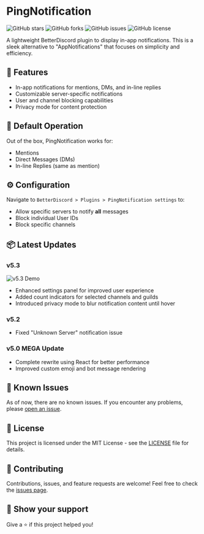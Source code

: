 # PingNotification

![GitHub stars](https://img.shields.io/github/stars/DaddyBoard/PingNotification?style=social)
![GitHub forks](https://img.shields.io/github/forks/DaddyBoard/PingNotification?style=social)
![GitHub issues](https://img.shields.io/github/issues/DaddyBoard/PingNotification)
![GitHub license](https://img.shields.io/github/license/DaddyBoard/PingNotification)

A lightweight BetterDiscord plugin to display in-app notifications. This is a sleek alternative to "AppNotifications" that focuses on simplicity and efficiency.

## 🚀 Features

- In-app notifications for mentions, DMs, and in-line replies
- Customizable server-specific notifications
- User and channel blocking capabilities
- Privacy mode for content protection

## 🔧 Default Operation

Out of the box, PingNotification works for:
- Mentions
- Direct Messages (DMs)
- In-line Replies (same as mention)

## ⚙️ Configuration

Navigate to `BetterDiscord > Plugins > PingNotification settings` to:
- Allow specific servers to notify **all** messages
- Block individual User IDs
- Block specific channels

## 📦 Latest Updates

### v5.3
![v5.3 Demo](https://i.imgur.com/Y69pIG0.gif)

- Enhanced settings panel for improved user experience
- Added count indicators for selected channels and guilds
- Introduced privacy mode to blur notification content until hover

### v5.2
- Fixed "Unknown Server" notification issue

### v5.0 MEGA Update
- Complete rewrite using React for better performance
- Improved custom emoji and bot message rendering

## 🐛 Known Issues

As of now, there are no known issues. If you encounter any problems, please [open an issue](https://github.com/yourusername/PingNotification/issues).

## 📄 License

This project is licensed under the MIT License - see the [LICENSE](LICENSE) file for details.

## 🤝 Contributing

Contributions, issues, and feature requests are welcome! Feel free to check the [issues page](https://github.com/yourusername/PingNotification/issues).

## 🌟 Show your support

Give a ⭐️ if this project helped you!
